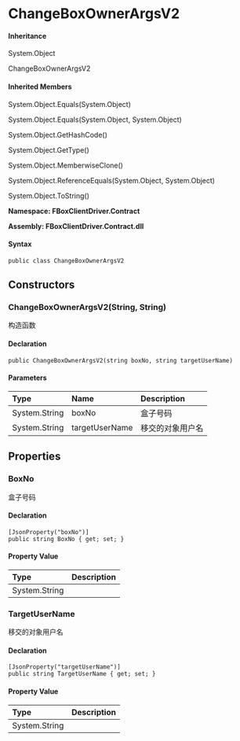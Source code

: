 # ChangeBoxOwnerArgsV2

#### Inheritance

System.Object

ChangeBoxOwnerArgsV2

#### Inherited Members

System.Object.Equals\(System.Object\)

System.Object.Equals\(System.Object, System.Object\)

System.Object.GetHashCode\(\)

System.Object.GetType\(\)

System.Object.MemberwiseClone\(\)

System.Object.ReferenceEquals\(System.Object, System.Object\)

System.Object.ToString\(\)

**Namespace: FBoxClientDriver.Contract**

**Assembly: FBoxClientDriver.Contract.dll**

#### Syntax <a id="FBoxClientDriver_Contract_ChangeBoxOwnerArgsV2_syntax"></a>

```text
public class ChangeBoxOwnerArgsV2
```

## Constructors <a id="constructors"></a>

### ChangeBoxOwnerArgsV2\(String, String\) <a id="FBoxClientDriver_Contract_ChangeBoxOwnerArgsV2__ctor_System_String_System_String_"></a>

构造函数

#### Declaration

```text
public ChangeBoxOwnerArgsV2(string boxNo, string targetUserName)
```

#### Parameters

| Type | Name | Description |
| :--- | :--- | :--- |
| System.String | boxNo | 盒子号码 |
| System.String | targetUserName | 移交的对象用户名 |

## Properties <a id="properties"></a>

### BoxNo <a id="FBoxClientDriver_Contract_ChangeBoxOwnerArgsV2_BoxNo"></a>

盒子号码

#### Declaration

```text
[JsonProperty("boxNo")]
public string BoxNo { get; set; }
```

#### Property Value

| Type | Description |
| :--- | :--- |
| System.String |  |

### TargetUserName <a id="FBoxClientDriver_Contract_ChangeBoxOwnerArgsV2_TargetUserName"></a>

移交的对象用户名

#### Declaration

```text
[JsonProperty("targetUserName")]
public string TargetUserName { get; set; }
```

#### Property Value

| Type | Description |
| :--- | :--- |
| System.String |  |

